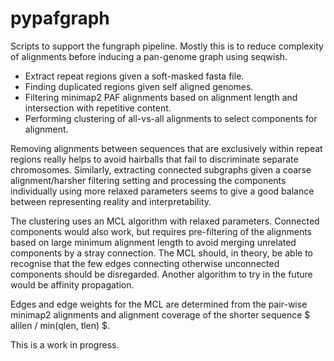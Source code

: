 # pypafgraph

Scripts to support the fungraph pipeline.
Mostly this is to reduce complexity of alignments before inducing a pan-genome graph using seqwish.

- Extract repeat regions given a soft-masked fasta file.
- Finding duplicated regions given self aligned genomes.
- Filtering minimap2 PAF alignments based on alignment length and intersection with repetitive content.
- Performing clustering of all-vs-all alignments to select components for alignment.

Removing alignments between sequences that are exclusively within repeat regions really helps to avoid hairballs that fail to discriminate separate chromosomes.
Similarly, extracting connected subgraphs given a coarse alignment/harsher filtering setting and processing the components individually using more relaxed parameters seems to give a good balance between representing reality and interpretability.

The clustering uses an MCL algorithm with relaxed parameters.
Connected components would also work, but requires pre-filtering of the alignments based on large minimum alignment length to avoid merging unrelated components by a stray connection.
The MCL should, in theory, be able to recognise that the few edges connecting otherwise unconnected components should be disregarded.
Another algorithm to try in the future would be affinity propagation.

Edges and edge weights for the MCL are determined from the pair-wise minimap2 alignments and alignment coverage of the shorter sequence $ alilen / min(qlen, tlen) $.

This is a work in progress.
